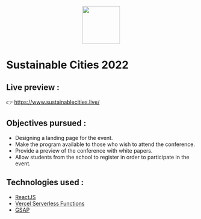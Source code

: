 <p align="center">
  <a href="https://github.com/therealwalim/gegevens-verstrekken"><img height="100" src="https://i.imgur.com/SNqPEtw.png"></a>
</p>

# Sustainable Cities 2022

## Live preview :
:point_right: https://www.sustainablecities.live/

## Objectives pursued : 
* Designing a landing page for the event.
* Make the program available to those who wish to attend the conference.
* Provide a preview of the conference with white papers.
* Allow students from the school to register in order to participate in the event. 

## Technologies used :
* [ReactJS](https://reactjs.org/)
* [Vercel Serverless Functions](https://vercel.com/docs/concepts/functions/serverless-functions)
* [GSAP](https://greensock.com/)
